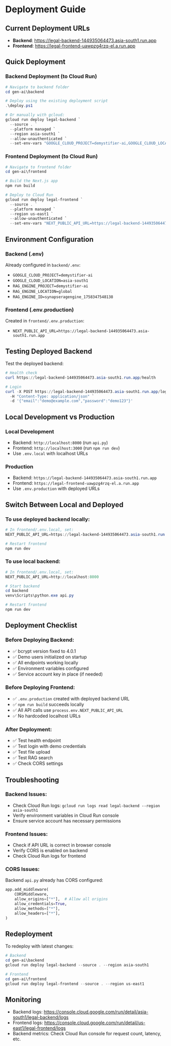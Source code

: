 # Deployment Guide

## Current Deployment URLs

- **Backend**: https://legal-backend-144935064473.asia-south1.run.app
- **Frontend**: https://legal-frontend-uawpzg4rzq-el.a.run.app

## Quick Deployment

### Backend Deployment (to Cloud Run)

```powershell
# Navigate to backend folder
cd gen-ai\backend

# Deploy using the existing deployment script
.\deploy.ps1

# Or manually with gcloud:
gcloud run deploy legal-backend `
  --source . `
  --platform managed `
  --region asia-south1 `
  --allow-unauthenticated `
  --set-env-vars "GOOGLE_CLOUD_PROJECT=demystifier-ai,GOOGLE_CLOUD_LOCATION=asia-south1,RAG_ENGINE_PROJECT=demystifier-ai,RAG_ENGINE_LOCATION=global,RAG_ENGINE_ID=synapseragengine_1758347548138"
```

### Frontend Deployment (to Cloud Run)

```powershell
# Navigate to frontend folder
cd gen-ai\frontend

# Build the Next.js app
npm run build

# Deploy to Cloud Run
gcloud run deploy legal-frontend `
  --source . `
  --platform managed `
  --region us-east1 `
  --allow-unauthenticated `
  --set-env-vars "NEXT_PUBLIC_API_URL=https://legal-backend-144935064473.asia-south1.run.app"
```

## Environment Configuration

### Backend (.env)
Already configured in `backend/.env`:
- `GOOGLE_CLOUD_PROJECT=demystifier-ai`
- `GOOGLE_CLOUD_LOCATION=asia-south1`
- `RAG_ENGINE_PROJECT=demystifier-ai`
- `RAG_ENGINE_LOCATION=global`
- `RAG_ENGINE_ID=synapseragengine_1758347548138`

### Frontend (.env.production)
Created in `frontend/.env.production`:
- `NEXT_PUBLIC_API_URL=https://legal-backend-144935064473.asia-south1.run.app`

## Testing Deployed Backend

Test the deployed backend:
```powershell
# Health check
curl https://legal-backend-144935064473.asia-south1.run.app/health

# Login
curl -X POST https://legal-backend-144935064473.asia-south1.run.app/login `
  -H "Content-Type: application/json" `
  -d '{"email":"demo@example.com","password":"demo123"}'
```

## Local Development vs Production

### Local Development
- Backend: `http://localhost:8000` (run `api.py`)
- Frontend: `http://localhost:3000` (run `npm run dev`)
- Use `.env.local` with localhost URLs

### Production
- Backend: `https://legal-backend-144935064473.asia-south1.run.app`
- Frontend: `https://legal-frontend-uawpzg4rzq-el.a.run.app`
- Use `.env.production` with deployed URLs

## Switch Between Local and Deployed

### To use deployed backend locally:
```powershell
# In frontend/.env.local, set:
NEXT_PUBLIC_API_URL=https://legal-backend-144935064473.asia-south1.run.app

# Restart frontend
npm run dev
```

### To use local backend:
```powershell
# In frontend/.env.local, set:
NEXT_PUBLIC_API_URL=http://localhost:8000

# Start backend
cd backend
venv\Scripts\python.exe api.py

# Restart frontend
npm run dev
```

## Deployment Checklist

### Before Deploying Backend:
- ✅ bcrypt version fixed to 4.0.1
- ✅ Demo users initialized on startup
- ✅ All endpoints working locally
- ✅ Environment variables configured
- ✅ Service account key in place (if needed)

### Before Deploying Frontend:
- ✅ `.env.production` created with deployed backend URL
- ✅ `npm run build` succeeds locally
- ✅ All API calls use `process.env.NEXT_PUBLIC_API_URL`
- ✅ No hardcoded localhost URLs

### After Deployment:
- ✅ Test health endpoint
- ✅ Test login with demo credentials
- ✅ Test file upload
- ✅ Test RAG search
- ✅ Check CORS settings

## Troubleshooting

### Backend Issues:
- Check Cloud Run logs: `gcloud run logs read legal-backend --region asia-south1`
- Verify environment variables in Cloud Run console
- Ensure service account has necessary permissions

### Frontend Issues:
- Check if API URL is correct in browser console
- Verify CORS is enabled on backend
- Check Cloud Run logs for frontend

### CORS Issues:
Backend `api.py` already has CORS configured:
```python
app.add_middleware(
    CORSMiddleware,
    allow_origins=["*"],  # Allow all origins
    allow_credentials=True,
    allow_methods=["*"],
    allow_headers=["*"],
)
```

## Redeployment

To redeploy with latest changes:

```powershell
# Backend
cd gen-ai\backend
gcloud run deploy legal-backend --source . --region asia-south1

# Frontend
cd gen-ai\frontend
gcloud run deploy legal-frontend --source . --region us-east1
```

## Monitoring

- Backend logs: https://console.cloud.google.com/run/detail/asia-south1/legal-backend/logs
- Frontend logs: https://console.cloud.google.com/run/detail/us-east1/legal-frontend/logs
- Backend metrics: Check Cloud Run console for request count, latency, etc.
